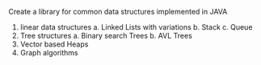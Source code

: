Create a library for common data structures implemented in JAVA
1. linear data structures
    a. Linked Lists with variations
    b. Stack
    c. Queue
2. Tree structures
    a. Binary search Trees
    b. AVL Trees
3. Vector based Heaps
4. Graph algorithms
